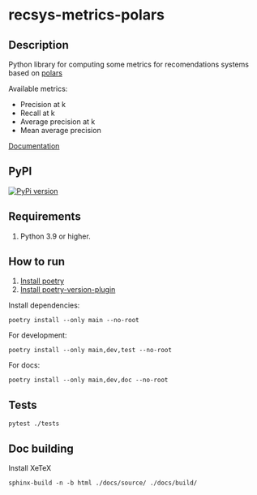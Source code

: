 # recsys-metrics-polars

## Description

Python library for computing some metrics for recomendations systems based on [polars](https://www.pola.rs/)

Available metrics:
* Precision at k
* Recall at k
* Average precision at k
* Mean average precision

[Documentation](https://kernela.github.io/recsys-metrics-polars/_autosummary/recsys_metrics_polars.data_info.html#module-recsys_metrics_polars.data_info)

## PyPI

[![PyPi version](https://badge.fury.io/py/recsys-metrics-polars.svg)](https://badge.fury.io/py/recsys-metrics-polars)

## Requirements

1. Python 3.9 or higher.

## How to run

1. [Install poetry](https://python-poetry.org/docs/#installation)
2. [Install poetry-version-plugin](https://pypi.org/project/poetry-version-plugin/)

Install dependencies:
```
poetry install --only main --no-root
```

For development:
```
poetry install --only main,dev,test --no-root
```

For docs:
```
poetry install --only main,dev,doc --no-root
```

## Tests

```
pytest ./tests
```

## Doc building

Install XeTeX

```
sphinx-build -n -b html ./docs/source/ ./docs/build/
```

